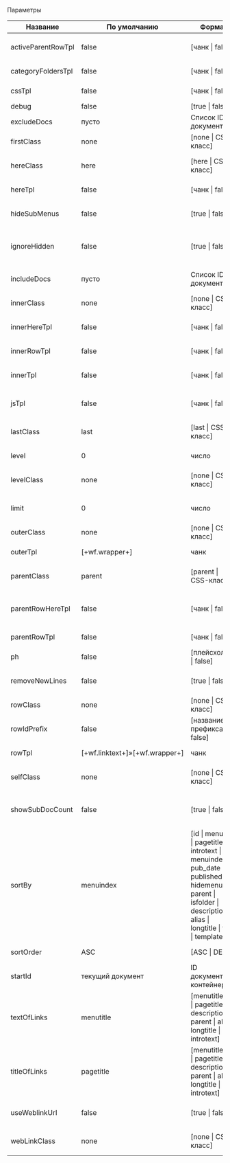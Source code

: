Параметры

Название|По умолчанию|Формат|Описание
--------|--------|---------|--------
activeParentRowTpl|false|[чанк \| false]|Шаблон родителей текущего пункта меню
categoryFoldersTpl|false|[чанк \| false]|Шаблон вывода категории
cssTpl|false|[чанк \| false]|Добавление CSS на страницу
debug|false|[true \| false]|Режим отладки
excludeDocs|пусто|Список ID документов|Исключаемые документы
firstClass|none|[none \| CSS-класс]|CSS-класс первого пункта меню
hereClass|here|[here \| CSS-класс]|CSS-класс текущей цепочки пунктов меню
hereTpl|false|[чанк \| false]|Шаблон текущего пункта
hideSubMenus|false|[true \| false]|Скрывать подменю и выводить для активного пункта
ignoreHidden|false|[true \| false]|Выводить документы не отмеченные для меню
includeDocs|пусто|Список ID документов|Документы обязательные для вывода
innerClass|none|[none \| CSS-класс]|CSS-класс для подпунктов меню
innerHereTpl|false|[чанк \| false]|Шаблон текущего документа-контейнера
innerRowTpl|false|[чанк \| false]|Шаблон для пункта подменю
innerTpl|false|[чанк \| false]|Шаблон для всех документов-контейнеров
jsTpl|false|[чанк \| false]|Добавление JavaSript на страницу
lastClass|last|[last \| CSS-класс]|CSS-класс последнего пункта меню
level|0|число|Количество уровней в меню
levelClass|none|[none \| CSS-класс]|CSS-класс для каждого уровня меню
limit|0|число|Максимальное число пунктов меню
outerClass|none|[none \| CSS-класс]|CSS-класс для контейнера меню
outerTpl|[+wf.wrapper+]|чанк|Шаблон контейнера меню
parentClass|parent|[parent \| CSS-класс]|CSS-класс документов-контейнеров
parentRowHereTpl|false|[чанк \| false]|Шаблон вывода активного документа-контейнера
parentRowTpl|false|[чанк \| false]|Шаблон документа контейнера
ph|false|[плейсхолдер \| false]|Вывод результата в плейсхолдер
removeNewLines|false|[true \| false]|Удалять символ переноса в результате
rowClass|none|[none \| CSS-класс]|CSS-класс для всех пунктов меню
rowIdPrefix|false|[название префикса \| false]|Добавлять префикс к id для каждой ссылки
rowTpl|[+wf.linktext+]»[+wf.wrapper+]|чанк|Шаблон пункта меню
selfClass|none|[none \| CSS-класс]|CSS-класс текущего пункта меню
showSubDocCount|false|[true \| false]|Выводить количество документов в [+wf.subitemcount+]
sortBy|menuindex|[id \| menutitle \| pagetitle \| introtext \| menuindex \| pub_date \| published \| hidemenu \| parent \| isfolder \| description \| alias \| longtitle \| type \| template]|Параметр используемый для сортировки
sortOrder|ASC|[ASC \| DESC]|Сортировка пунктов
startId|текущий документ|ID документа-контейнера|Источник документов для меню
textOfLinks|menutitle|[menutitle \| id \| pagetitle \| description \| parent \| alias \| longtitle \| introtext]|Параметр для названия ссылки
titleOfLinks|pagetitle|[menutitle \| id \| pagetitle \| description \| parent \| alias \| longtitle \| introtext]|Параметр для title ссылки
useWeblinkUrl|false|[true \| false]|Вывод ссылки в плэйсхолдер [+wf.link+]
webLinkClass|none|[none \| CSS-класс]|CSS-класс для пунктов меню - ссылок
